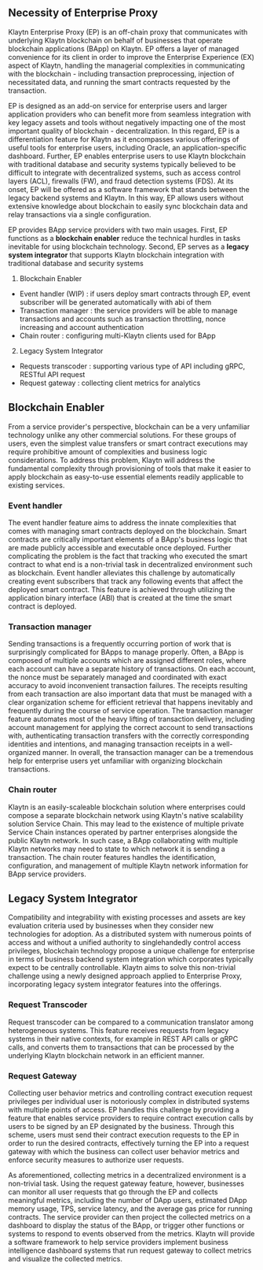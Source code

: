 ## Necessity of Enterprise Proxy
Klaytn Enterprise Proxy (EP) is an off-chain proxy that communicates with underlying Klaytn blockchain on behalf of businesses that operate blockchain applications (BApp) on Klaytn. EP offers a layer of managed convenience for its client in order to improve the Enterprise Experience (EX) aspect of Klaytn, handling the managerial complexities in communicating with the blockchain - including transaction preprocessing, injection of necessitated data, and running the smart contracts requested by the transaction.

EP is designed as an add-on service for enterprise users and larger application providers who can benefit more from seamless integration with key legacy assets and tools without negatively impacting one of the most important quality of blockchain - decentralization. In this regard, EP is a differentiation feature for Klaytn as it encompasses various offerings of useful tools for enterprise users, including Oracle, an application-specific dashboard. Further, EP enables enterprise users to use Klaytn blockchain with traditional database and security systems typically believed to be difficult to integrate with decentralized systems, such as access control layers (ACL), firewalls (FW), and fraud detection systems (FDS). At its onset, EP will be offered as a software framework that stands between the legacy backend systems and Klaytn. In this way, EP allows users without extensive knowledge about blockchain to easily sync blockchain data and relay transactions via a single configuration.

EP provides BApp service providers with two main usages. First, EP functions as a **blockchain enabler** reduce the technical hurdles in tasks inevitable for using blockchain technology. Second, EP serves as a **legacy system integrator** that supports Klaytn blockchain integration with traditional database and security systems

1. Blockchain Enabler
 - Event handler (WIP) : if users deploy smart contracts through EP, event subscriber will be generated automatically with abi of them
 - Transaction manager : the service providers will be able to manage transactions and accounts such as transaction throttling, nonce increasing and account authentication
 - Chain router : configuring multi-Klaytn clients used for BApp


2. Legacy System Integrator
 - Requests transcoder : supporting various type of API including gRPC, RESTful API request
 - Request gateway : collecting client metrics for analytics


 ## Blockchain Enabler

From a service provider's perspective, blockchain can be a very unfamiliar technology unlike any other commercial solutions. For these groups of users, even the simplest value transfers or smart contract executions may require prohibitive amount of complexities and business logic considerations. To address this problem, Klaytn will address the fundamental complexity through provisioning of tools that make it easier to apply blockchain as easy-to-use essential elements readily applicable to existing services.

 ### Event handler

The event handler feature aims to address the innate complexities that comes with managing smart contracts deployed on the blockchain. Smart contracts are critically important elements of a BApp's business logic that are made publicly accessible and executable once deployed. Further complicating the problem is the fact that tracking who executed the smart contract to what end is a non-trivial task in decentralized environment such as blockchain. Event handler alleviates this challenge by automatically creating event subscribers that track any following events that affect the deployed smart contract. This feature is achieved through utilizing the application binary interface (ABI) that is created at the time the smart contract is deployed.

 ### Transaction manager

Sending transactions is a frequently occurring portion of work that is surprisingly complicated for BApps to manage properly. Often, a BApp is composed of multiple accounts which are assigned different roles, where each account can have a separate history of transactions. On each account, the nonce must be separately managed and coordinated with exact accuracy to avoid inconvenient transaction failures. The receipts resulting from each transaction are also important data that must be managed with a clear organization scheme for efficient retrieval that happens inevitably and frequently during the course of service operation. The transaction manager feature automates most of the heavy lifting of transaction delivery, including account management for applying the correct account to send transactions with, authenticating transaction transfers with the correctly corresponding identities and intentions, and managing transaction receipts in a well-organized manner. In overall, the transaction manager can be a tremendous help for enterprise users yet unfamiliar with organizing blockchain transactions.

 ### Chain router

Klaytn is an easily-scaleable blockchain solution where enterprises could compose a separate blockchain network using Klaytn's native scalability solution Service Chain. This may lead to the existence of multiple private Service Chain instances operated by partner enterprises alongside the public Klaytn network. In such case, a BApp collaborating with multiple Klaytn networks may need to state to which network it is sending a transaction. The chain router features handles the identification, configuration, and management of multiple Klaytn network information for BApp service providers.

 ## Legacy System Integrator

Compatibility and integrability with existing processes and assets are key evaluation criteria used by businesses when they consider new technologies for adoption. As a distributed system with numerous points of access and without a unified authority to singlehandedly control access privileges, blockchain technology propose a unique challenge for enterprise in terms of business backend system integration which corporates typically expect to be centrally controllable. Klaytn aims to solve this non-trivial challenge using a newly designed approach applied to Enterprise Proxy, incorporating legacy system integrator features into the offerings.

 ### Request Transcoder

Request transcoder can be compared to a communication translator among heterogeneous systems. This feature receives requests from legacy systems in their native contexts, for example in REST API calls or gRPC calls, and converts them to transactions that can be processed by the underlying Klaytn blockchain network in an efficient manner.

 ### Request Gateway

Collecting user behavior metrics and controlling contract execution request privileges per individual user is notoriously complex in distributed systems with multiple points of access. EP handles this challenge by providing a feature that enables service providers to require contract execution calls by users to be signed by an EP designated by the business. Through this scheme, users must send their contract execution requests to the EP in order to run the desired contracts, effectively turning the EP into a request gateway with which the business can collect user behavior metrics and enforce security measures to authorize user requests.

As aforementioned, collecting metrics in a decentralized environment is a non-trivial task. Using the request gateway feature, however, businesses can monitor all user requests that go through the EP and collects meaningful metrics, including the number of DApp users,  estimated DApp memory usage, TPS, service latency, and the average gas price for running contracts. The service provider can then project the collected metrics on a dashboard to display the status of the BApp, or trigger other functions or systems to respond to events observed from the metrics. Klaytn will provide a software framework to help service providers implement business intelligence dashboard systems that run request gateway to collect metrics and visualize the collected metrics.
